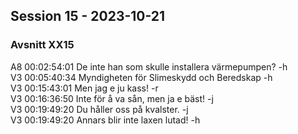 ## Session 15 - 2023-10-21   

### Avsnitt XX15  
A8 00:02:54:01 De inte han som skulle installera värmepumpen? -h  
V3 00:05:40:34 Myndigheten för Slimeskydd och Beredskap -h  
V3 00:15:43:01 Men jag e ju kass! -r  
V3 00:16:36:50 Inte för å va sån, men ja e bäst! -j  
V3 00:19:49:20 Du håller oss på kvalster. -j  
V3 00:19:49:20 Annars blir inte laxen lutad! -h  
